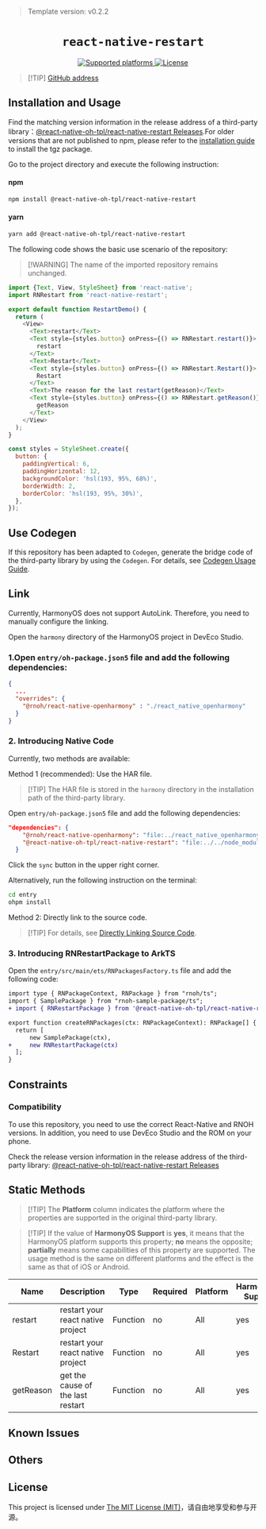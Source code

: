 > Template version: v0.2.2

<p align="center">
  <h1 align="center"> <code>react-native-restart</code> </h1>
</p>
<p align="center">
    <a href="https://github.com/avishayil/react-native-restart">
        <img src="https://img.shields.io/badge/platforms-android%20|%20ios%20|%20harmony%20-lightgrey.svg" alt="Supported platforms" />
    </a>
    <a href="https://github.com/avishayil/react-native-restart/blob/master/LICENSE">
        <img src="https://img.shields.io/badge/license-MIT-green.svg" alt="License" />
        <!-- <img src="https://img.shields.io/badge/license-Apache-blue.svg" alt="License" /> -->
    </a>
</p>

> [!TIP] [GitHub address](https://github.com/react-native-oh-library/react-native-restart)

## Installation and Usage

Find the matching version information in the release address of a third-party library：[@react-native-oh-tpl/react-native-restart Releases](https://github.com/react-native-oh-library/react-native-restart/releases).For older versions that are not published to npm, please refer to the [installation guide](/en/tgz-usage-en.md) to install the tgz package.

Go to the project directory and execute the following instruction:


<!-- tabs:start -->

#### **npm**

```bash
npm install @react-native-oh-tpl/react-native-restart
```

#### **yarn**

```bash
yarn add @react-native-oh-tpl/react-native-restart
```

<!-- tabs:end -->

The following code shows the basic use scenario of the repository:

> [!WARNING] The name of the imported repository remains unchanged.

```js
import {Text, View, StyleSheet} from 'react-native';
import RNRestart from 'react-native-restart';

export default function RestartDemo() {
  return (
    <View>
      <Text>restart</Text>
      <Text style={styles.button} onPress={() => RNRestart.restart()}>
        restart
      </Text>
      <Text>Restart</Text>
      <Text style={styles.button} onPress={() => RNRestart.Restart()}>
        Restart
      </Text>
      <Text>The reason for the last restart(getReason)</Text>
      <Text style={styles.button} onPress={() => RNRestart.getReason()}>
        getReason
      </Text>
    </View>
  );
}

const styles = StyleSheet.create({
  button: {
    paddingVertical: 6,
    paddingHorizontal: 12,
    backgroundColor: 'hsl(193, 95%, 68%)',
    borderWidth: 2,
    borderColor: 'hsl(193, 95%, 30%)',
  },
});

```

## Use Codegen

If this repository has been adapted to `Codegen`, generate the bridge code of the third-party library by using the `Codegen`. For details, see [Codegen Usage Guide](/en/codegen.md).

## Link

Currently, HarmonyOS does not support AutoLink. Therefore, you need to manually configure the linking.

Open the `harmony` directory of the HarmonyOS project in DevEco Studio.
### 1.Open `entry/oh-package.json5` file and add the following dependencies:

```json
{
  ...
  "overrides": {
    "@rnoh/react-native-openharmony" : "./react_native_openharmony"
  }
}
```

### 2. Introducing Native Code

Currently, two methods are available:

 

Method 1 (recommended): Use the HAR file.

> [!TIP] The HAR file is stored in the `harmony` directory in the installation path of the third-party library.

Open `entry/oh-package.json5` file and add the following dependencies:

```json
"dependencies": {
    "@rnoh/react-native-openharmony": "file:../react_native_openharmony",
   	"@react-native-oh-tpl/react-native-restart": "file:../../node_modules/@react-native-oh-tpl/react-native-restart/harmony/rn_restart.har",
  }
```

Click the `sync` button in the upper right corner.

Alternatively, run the following instruction on the terminal:

```bash
cd entry
ohpm install
```

Method 2: Directly link to the source code.

> [!TIP] For details, see [Directly Linking Source Code](/en/link-source-code.md).

### 3. Introducing RNRestartPackage to ArkTS

Open the `entry/src/main/ets/RNPackagesFactory.ts` file and add the following code:

```diff
import type { RNPackageContext, RNPackage } from "rnoh/ts";
import { SamplePackage } from "rnoh-sample-package/ts";
+ import { RNRestartPackage } from '@react-native-oh-tpl/react-native-restart/ts';

export function createRNPackages(ctx: RNPackageContext): RNPackage[] {
  return [
      new SamplePackage(ctx), 
+     new RNRestartPackage(ctx)
  ];
}
```

## Constraints

### Compatibility

To use this repository, you need to use the correct React-Native and RNOH versions. In addition, you need to use DevEco Studio and the ROM on your phone.

Check the release version information in the release address of the third-party library: [@react-native-oh-tpl/react-native-restart Releases](https://github.com/react-native-oh-library/react-native-restart/releases)

## Static Methods

> [!TIP] The **Platform** column indicates the platform where the properties are supported in the original third-party library.

> [!TIP] If the value of **HarmonyOS Support** is **yes**, it means that the HarmonyOS platform supports this property; **no** means the opposite; **partially** means some capabilities of this property are supported. The usage method is the same on different platforms and the effect is the same as that of iOS or Android.

| Name      | Description                       | Type     | Required | Platform | HarmonyOS Support |
| --------- | --------------------------------- | -------- | -------- | -------- | ----------------- |
| restart   | restart your react native project | Function | no       | All      | yes               |
| Restart   | restart your react native project | Function | no       | All      | yes               |
| getReason | get the cause of the last restart | Function | no       | All      | yes               |
## Known Issues

## Others

## License

This project is licensed under [The MIT License (MIT)](https://github.com/avishayil/react-native-restart/blob/master/LICENSE)，请自由地享受和参与开源。